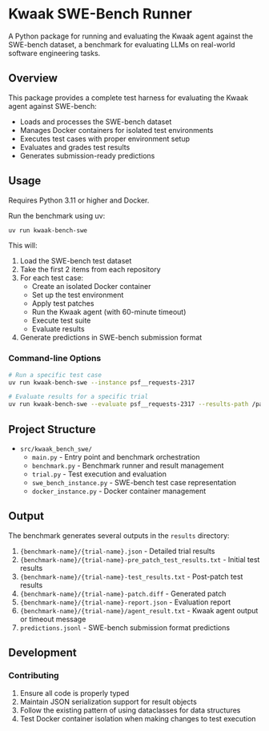 # Kwaak SWE-Bench Runner

A Python package for running and evaluating the Kwaak agent against the SWE-bench dataset, a benchmark for evaluating LLMs on real-world software engineering tasks.

## Overview

This package provides a complete test harness for evaluating the Kwaak agent against SWE-bench:
- Loads and processes the SWE-bench dataset
- Manages Docker containers for isolated test environments
- Executes test cases with proper environment setup
- Evaluates and grades test results
- Generates submission-ready predictions

## Usage

Requires Python 3.11 or higher and Docker.

Run the benchmark using uv:
```bash
uv run kwaak-bench-swe
```

This will:
1. Load the SWE-bench test dataset
2. Take the first 2 items from each repository
3. For each test case:
   - Create an isolated Docker container
   - Set up the test environment
   - Apply test patches
   - Run the Kwaak agent (with 60-minute timeout)
   - Execute test suite
   - Evaluate results
4. Generate predictions in SWE-bench submission format

### Command-line Options

```bash
# Run a specific test case
uv run kwaak-bench-swe --instance psf__requests-2317

# Evaluate results for a specific trial
uv run kwaak-bench-swe --evaluate psf__requests-2317 --results-path /path/to/results
```

## Project Structure

- `src/kwaak_bench_swe/`
  - `main.py` - Entry point and benchmark orchestration
  - `benchmark.py` - Benchmark runner and result management
  - `trial.py` - Test execution and evaluation
  - `swe_bench_instance.py` - SWE-bench test case representation
  - `docker_instance.py` - Docker container management

## Output

The benchmark generates several outputs in the `results` directory:
1. `{benchmark-name}/{trial-name}.json` - Detailed trial results
2. `{benchmark-name}/{trial-name}-pre_patch_test_results.txt` - Initial test results
3. `{benchmark-name}/{trial-name}-test_results.txt` - Post-patch test results
4. `{benchmark-name}/{trial-name}-patch.diff` - Generated patch
5. `{benchmark-name}/{trial-name}-report.json` - Evaluation report
6. `{benchmark-name}/{trial-name}/agent_result.txt` - Kwaak agent output or timeout message
7. `predictions.jsonl` - SWE-bench submission format predictions

## Development

### Contributing
1. Ensure all code is properly typed
2. Maintain JSON serialization support for result objects
3. Follow the existing pattern of using dataclasses for data structures
4. Test Docker container isolation when making changes to test execution
